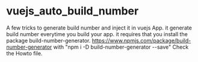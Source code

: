 # vuejs_auto_build_number
A few tricks to generate build number and inject it in vuejs App.
it generate build number everytime you build your app.
it requires that you install the package build-number-generator.
https://www.npmjs.com/package/build-number-generator with "npm i -D build-number-generator --save"
Check the Howto file.
